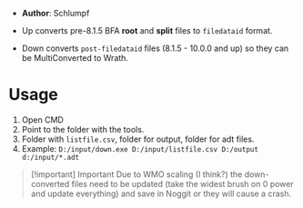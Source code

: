 - **Author**: Schlumpf

- Up converts pre-8.1.5 <span class="bfa">BFA</span> **root** and **split** files to `filedataid` format.
- Down converts `post-filedataid` files (8.1.5 - 10.0.0 and up) so they can be MultiConverted to <span class="wrath">Wrath</span>.

# Usage

1. Open CMD
2. Point to the folder with the tools.
3. Folder with `listfile.csv`, folder for output, folder for adt files.
4. Example: `D:/input/down.exe D:/input/listfile.csv D:/output d:/input/*.adt`

> [!important] Important
> Due to WMO scaling (I think?) the down-converted files need to be updated (take the widest brush on 0 power and update everything) and save in Noggit or they will cause a crash.

